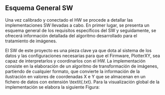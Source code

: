 ## Esquema General SW

Una vez calibrado y conectado el HW se procede a detallar las implementaciones SW llevadas a cabo. En primer lugar, 
se presenta un esquema general de los requisitos específicos del SW y seguidamente, 
se ofrecerá información detallada del algoritmo desarrollado para el tratamiento de imágenes.

El SW de este proyecto es una pieza clave ya que dota al sistema de los datos y las configuraciones necesarias para que el Firmware, 
PlotterXY, sea capaz de interpretarlos y coordinarlos con el HW. La implementación consiste en la elaboración de un 
algoritmo de transformación de imágenes, partiendo de cualquier formato, que convierte la información de la ilustración en valores 
de coordenadas X e Y que se almacenan en un fichero de datos con extensión \textit{.txt}. Para la visualización global de la 
implementación se elabora la siguiente Figura:
